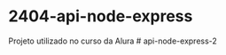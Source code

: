 # 2404-api-node-express
Projeto utilizado no curso da Alura
#   a p i - n o d e - e x p r e s s - 2  
 